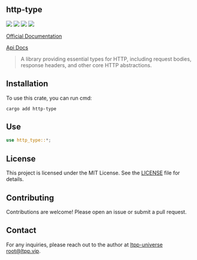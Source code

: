 ## http-type

[![](https://img.shields.io/crates/v/http-type.svg)](https://crates.io/crates/http-type)
[![](https://docs.rs/http-type/badge.svg)](https://docs.rs/http-type)
[![](https://img.shields.io/crates/l/http-type.svg)](./LICENSE)
[![](https://github.com/ltpp-universe/http-type/workflows/Rust/badge.svg)](https://github.com/ltpp-universe/http-type/actions?query=workflow:Rust)

[Official Documentation](https://docs.ltpp.vip/HTTP-TYPE/)

[Api Docs](https://docs.rs/http-type/latest/http_type/)

> A library providing essential types for HTTP, including request bodies, response headers, and other core HTTP abstractions.

## Installation

To use this crate, you can run cmd:

```shell
cargo add http-type
```

## Use

```rust
use http_type::*;
```

## License

This project is licensed under the MIT License. See the [LICENSE](LICENSE) file for details.

## Contributing

Contributions are welcome! Please open an issue or submit a pull request.

## Contact

For any inquiries, please reach out to the author at [ltpp-universe <root@ltpp.vip>](mailto:root@ltpp.vip).
